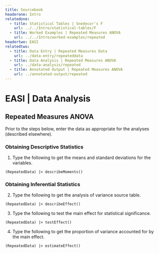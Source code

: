 ```yaml
---
title: Sourcebook
headerone: Intro
relatedone:
  - title: Statistical Tables | Snedecor's F
    url: ../../Intro/statistical-tables/F
  - title: Worked Examples | Repeated Measures ANOVA
    url: ../../Intro/worked-examples/repeated
headertwo: EASI
relatedtwo:
  - title: Data Entry | Repeated Measures Data
    url: ../data-entry/repeateddata
  - title: Data Analysis | Repeated Measures ANOVA
    url: ../data-analysis/repeated
  - title: Annotated Output | Repeated Measures ANOVA
    url: ../annotated-output/repeated
---
```


# EASI | Data Analysis

## Repeated Measures ANOVA

Prior to the steps below, enter the data as appropriate for the analyses (described elsewhere).

### Obtaining Descriptive Statistics

1. Type the following to get the means and standard deviations for the variables.

```{r}
(RepeatedData) |> describeMoments()
```

### Obtaining Inferential Statistics

2. Type the following to get the analysis of variance source table.

```{r}
(RepeatedData) |> describeEffect()
```

3. Type the following to test the main effect for statistical significance.

```{r}
(RepeatedData) |> testEffect()
```

4. Type the following to get the proportion of variance accounted for by the main effect.

```{r}
(RepeatedData) |> estimateEffect()
```
